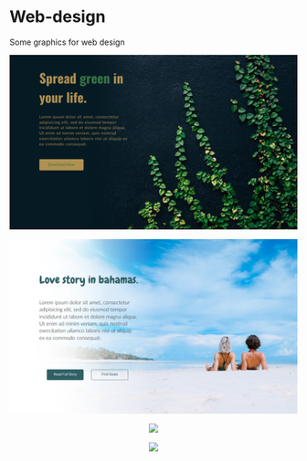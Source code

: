 # Web-design
Some graphics for web design



<p align="center">
  <img src="./img/SoftCrop.png" />
</p>
  
<p align="center">
  <img src="./img/SoftCropWhite.png" />
</p>
  
<p align="center">
  <img src=".img/ExtremeCrop.png" />
</p>
  
<p align="center">
  <img src=".img/Hero" />
</p>
  


